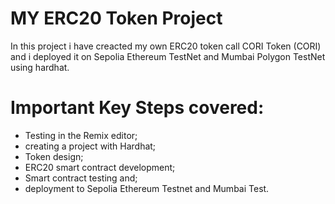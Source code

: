 # MY ERC20 Token Project

In this project i have creacted my own ERC20 token call CORI Token (CORI) and i deployed it on Sepolia Ethereum TestNet and Mumbai Polygon TestNet using hardhat.

# Important Key Steps covered:

- Testing in the Remix editor;
- creating a project with Hardhat;
- Token design;
- ERC20 smart contract development;
- Smart contract testing and;
- deployment to Sepolia Ethereum Testnet and Mumbai Test.
